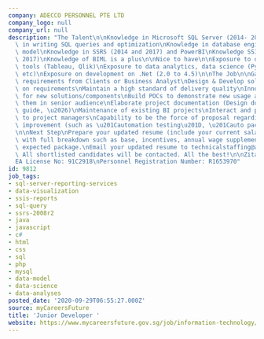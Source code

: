 ```yaml
---
company: ADECCO PERSONNEL PTE LTD
company_logo: null
company_url: null
description: "The Talent\n\nKnowledge in Microsoft SQL Server (2014- 2017)\nKnowledge\
  \ in writing SQL queries and optimization\nKnowledge in database engine and data\
  \ model\nKnowledge in SSRS (2014 and 2017) and PowerBI\nKnowledge SSIS (2014 and\
  \ 2017)\nKnowledge of BIML is a plus\n\nNice to have\n\nExposure to other data visualization\
  \ tools (Tableau, Qlik)\nExposure to data analytics, data science (Python, Spark,\
  \ etc)\nExposure on development on .Net (2.0 to 4.5)\n\nThe Job\n\nGather business\
  \ requirements from Clients or Business Analyst\nDesign & Develop solutions based\
  \ on requirements\nMaintain a high standard of delivery quality\nInnovate and look\
  \ for new solutions/components\nBuild POCs to demonstrate new usage and present\
  \ them in senior audience\nElaborate project documentation (Design documents, deployment\
  \ guide, \u2026)\nMaintenance of existing BI projects\nInteract and provide reporting\
  \ to project managers\nCapability to be the force of proposal regarding the continuous\
  \ improvement (such as \u201Cautomation testing\u201D, \u201Cauto packaging\u201D\
  \n\nNext Step\nPrepare your updated resume (include your current salary package\
  \ with full breakdown such as base, incentives, annual wage supplement, etc.) and\
  \ expected package.\nEmail your updated resume to technicalstaffing@adecco.com.\
  \ All shortlisted candidates will be contacted. All the best!\n\nZita Tang Yun Zi\n\
  EA License No: 91C2918\nPersonnel Registration Number: R1653970"
id: 9812
job_tags:
- sql-server-reporting-services
- data-visualization
- ssis-reports
- sql-query
- ssrs-2008r2
- java
- javascript
- c#
- html
- css
- sql
- php
- mysql
- data-model
- data-science
- data-analyses
posted_date: '2020-09-29T06:55:27.000Z'
source: myCareersFuture
title: 'Junior Developer '
website: https://www.mycareersfuture.gov.sg/job/information-technology/junior-developer-adecco-personnel-a446351ad110d715033fe4cfd28a89a8
---
```


